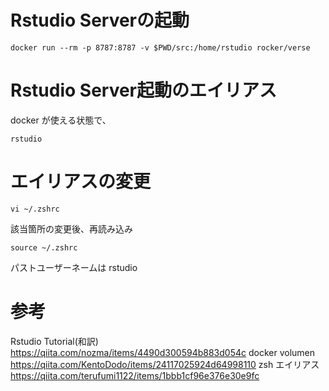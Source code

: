 # Rstudio Serverの起動
```
docker run --rm -p 8787:8787 -v $PWD/src:/home/rstudio rocker/verse
```

# Rstudio Server起動のエイリアス
docker が使える状態で、
```
rstudio
```

# エイリアスの変更
```
vi ~/.zshrc
```
該当箇所の変更後、再読み込み
```
source ~/.zshrc
```

パストユーザーネームは
rstudio


# 参考
Rstudio Tutorial(和訳) https://qiita.com/nozma/items/4490d300594b883d054c
docker volumen https://qiita.com/KentoDodo/items/24117025924d64998110
zsh エイリアス　https://qiita.com/terufumi1122/items/1bbb1cf96e376e30e9fc